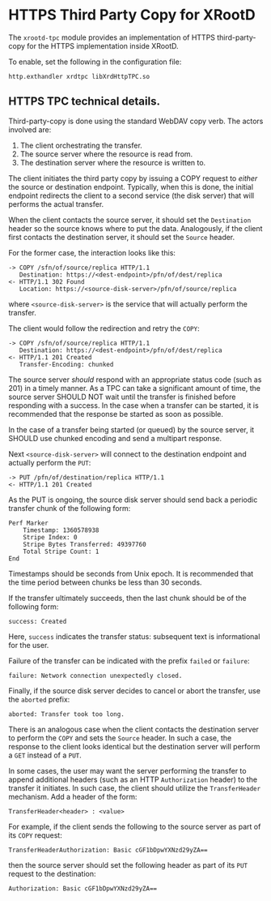 # HTTPS Third Party Copy for XRootD

The `xrootd-tpc` module provides an implementation of HTTPS third-party-copy
for the HTTPS implementation inside XRootD.

To enable, set the following in the configuration file:

```
http.exthandler xrdtpc libXrdHttpTPC.so
```


## HTTPS TPC technical details.

Third-party-copy is done using the standard WebDAV copy verb.  The actors involved are:

1.  The client orchestrating the transfer.
2.  The source server where the resource is read from.
3.  The destination server where the resource is written to.

The client initiates the third party copy by issuing a COPY request to _either_ the source or destination
endpoint.  Typically, when this is done, the initial endpoint redirects the client to a second service
(the disk server) that will performs the actual transfer.

When the client contacts the source server, it should set the `Destination` header so the source knows
where to put the data.  Analogously, if the client first contacts the destination server, it should set
the `Source` header.

For the former case, the interaction looks like this:

```
-> COPY /sfn/of/source/replica HTTP/1.1
   Destination: https://<dest-endpoint>/pfn/of/dest/replica
<- HTTP/1.1 302 Found
   Location: https://<source-disk-server>/pfn/of/source/replica
```

where `<source-disk-server>` is the service that will actually perform the transfer.

The client would follow the redirection and retry the `COPY`:

```
-> COPY /sfn/of/source/replica HTTP/1.1
   Destination: https://<dest-endpoint>/pfn/of/dest/replica
<- HTTP/1.1 201 Created
   Transfer-Encoding: chunked
```

The source server *should* respond with an appropriate status code (such as 201) in a timely manner.
As a TPC can take a significant amount of time, the source server SHOULD NOT wait until the transfer is
finished before responding with a success.  In the case when a transfer can be started, it is recommended
that the response be started as soon as possible.

In the case of a transfer being started (or queued) by the source server, it SHOULD use chunked encoding
and send a multipart response.

Next `<source-disk-server>` will connect to the destination endpoint and actually perform the `PUT`:

```
-> PUT /pfn/of/destination/replica HTTP/1.1
<- HTTP/1.1 201 Created
```

As the PUT is ongoing, the source disk server should send back a periodic transfer chunk of the following
form:

```
Perf Marker
	Timestamp: 1360578938
	Stripe Index: 0
	Stripe Bytes Transferred: 49397760
	Total Stripe Count: 1
End
```

Timestamps should be seconds from Unix epoch.  It is recommended that the time period between chunks be
less than 30 seconds.

If the transfer ultimately succeeds, then the last chunk should be of the following form:

```
success: Created
```

Here, `success` indicates the transfer status: subsequent text is informational for the user.

Failure of the transfer can be indicated with the prefix `failed` or `failure`:

```
failure: Network connection unexpectedly closed.
```

Finally, if the source disk server decides to cancel or abort the transfer, use the `aborted` prefix:

```
aborted: Transfer took too long.
```

There is an analogous case when the client contacts the destination server to perform the `COPY` and
sets the `Source` header.  In such a case, the response to the client looks identical but the destination
server will perform a `GET` instead of a `PUT`.

In some cases, the user may want the server performing the transfer to append additional headers
(such as an HTTP `Authorization` header) to the transfer it initiates.  In such case, the client should
utilize the `TransferHeader` mechanism.  Add a header of the form:

```
TransferHeader<header> : <value>
```

For example, if the client sends the following to the source server as part of its `COPY` request:

```
TransferHeaderAuthorization: Basic cGF1bDpwYXNzd29yZA==
```

then the source server should set the following header as part of its `PUT` request to the destination:

```
Authorization: Basic cGF1bDpwYXNzd29yZA==
```
